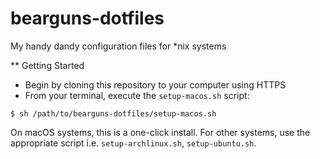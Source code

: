 # bearguns-dotfiles
My handy dandy configuration files for *nix systems

** Getting Started

- Begin by cloning this repository to your computer using HTTPS
- From your terminal, execute the `setup-macos.sh` script:
```
$ sh /path/to/bearguns-dotfiles/setup-macos.sh
```

On macOS systems, this is a one-click install. For other systems, use the appropriate script i.e. `setup-archlinux.sh`, `setup-ubuntu.sh`.
